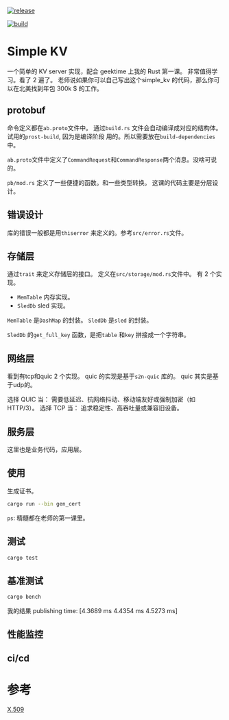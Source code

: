 [![release](https://github.com/tyrchen/simple-kv/actions/workflows/release.yml/badge.svg)](https://github.com/tyrchen/simple-kv/actions/workflows/release.yml)

[![build](https://github.com/tyrchen/simple-kv/actions/workflows/build.yml/badge.svg?branch=master)](https://github.com/tyrchen/simple-kv/actions/workflows/build.yml)

# Simple KV

一个简单的 KV server 实现，配合 geektime 上我的 Rust 第一课。
非常值得学习。看了 2 遍了。
老师说如果你可以自己写出这个simple_kv 的代码，那么你可以在北美找到年包 300k $ 的工作。
## protobuf
命令定义都在`ab.proto`文件中。
通过`build.rs` 文件会自动编译成对应的结构体。 试用的`prost-build`, 因为是编译阶段 用的。所以需要放在`build-dependencies`中。

`ab.proto`文件中定义了`CommandRequest`和`CommandResponse`两个消息。没啥可说的。

`pb/mod.rs` 定义了一些便捷的函数。和一些类型转换。
这课的代码主要是分层设计。
## 错误设计
库的错误一般都是用`thiserror` 来定义的。参考`src/error.rs`文件。

## 存储层
通过`trait` 来定义存储层的接口。
定义在`src/storage/mod.rs`文件中。
有 2 个实现。
- `MemTable` 内存实现。
- `SledDb` sled 实现。

`MemTable` 是`DashMap` 的封装。
`SledDb` 是`sled` 的封装。

`SledDb` 的`get_full_key` 函数，是把`table` 和`key` 拼接成一个字符串。


## 网络层

看到有tcp和quic 2 个实现。
quic 的实现是基于`s2n-quic` 库的。
quic 其实是基于udp的。

选择 QUIC 当：
需要低延迟、抗网络抖动、移动端友好或强制加密（如 HTTP/3）。
​选择 TCP 当：
追求稳定性、高吞吐量或兼容旧设备。


## 服务层
这里也是业务代码，应用层。

## 使用
生成证书。
```bash
cargo run --bin gen_cert
```

`ps`: 精髓都在老师的第一课里。

## 测试

```bash
cargo test
```

## 基准测试

```bash
cargo bench
```

我的结果
publishing              time:   [4.3689 ms 4.4354 ms 4.5273 ms]

## 性能监控

## ci/cd

# 参考

[X.509](https://zh.wikipedia.org/wiki/X.509)